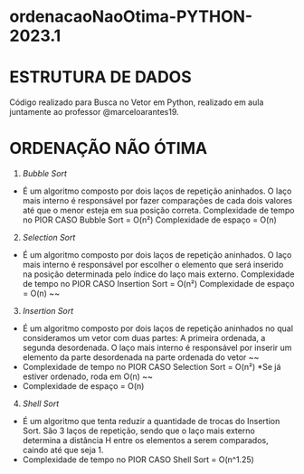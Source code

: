 # ordenacaoNaoOtima-PYTHON-2023.1
# ESTRUTURA DE DADOS
Código realizado para Busca no Vetor em Python, realizado em aula juntamente ao professor @marceloarantes19.

# ORDENAÇÃO NÃO ÓTIMA
1. *Bubble Sort*
- É um algoritmo composto por dois laços de repetição aninhados. O laço mais interno é responsável por fazer comparações de cada dois valores até que o menor esteja em sua posição correta.
   Complexidade de tempo no PIOR CASO Bubble Sort = O(n²)
   Complexidade de espaço = O(n)

2. *Selection Sort*
- É um algoritmo composto por dois laços de repetição aninhados. O laço mais interno é responsável por escolher o elemento que será inserido na posição determinada pelo índice do laço mais externo.
   Complexidade de tempo no PIOR CASO Insertion Sort = O(n²)
   Complexidade de espaço = O(n)
~~
3. *Insertion Sort*
- É um algoritmo composto por dois laços de repetição aninhados no qual consideramos um vetor com duas partes: A primeira ordenada, a segunda desordenada. O laço mais interno é responsável por inserir um elemento da parte desordenada na parte ordenada do vetor
~~
- Complexidade de tempo no PIOR CASO Selection Sort = O(n²) *Se já estiver ordenado, roda em O(n)
~~
- Complexidade de espaço = O(n)

4. *Shell Sort*
- É um algoritmo que tenta reduzir a quantidade de trocas do Insertion Sort. São 3 laços de repetição, sendo que o laço mais externo determina a distância H entre os elementos a serem comparados, caindo até que seja 1.
- Complexidade de tempo no PIOR CASO Shell Sort = O(n^1.25)
